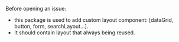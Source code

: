 Before opening an issue:

- this package is used to add custom layout component: [dataGrid, button, form, searchLayout...].
- It should contain layout that always being reused.
